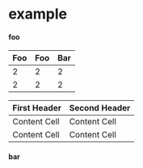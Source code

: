 # example


#### foo 

Foo | Foo | Bar 
----|-----|----
2   | 2   | 2   
2   | 2   | 2   

First Header  | Second Header
------------- | -------------
Content Cell  | Content Cell
Content Cell  | Content Cell

#### bar

